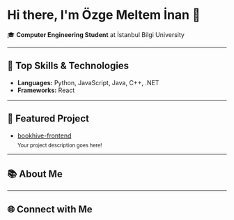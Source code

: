 # Hi there, I'm Özge Meltem İnan 👋

🎓 **Computer Engineering Student** at İstanbul Bilgi University

---

## 🚀 Top Skills & Technologies

- **Languages:** Python, JavaScript, Java, C++, .NET
- **Frameworks:** React

---

## 🌟 Featured Project

- [bookhive-frontend](https://github.com/ozgemelteminan/bookhive-frontend)  
  <sub>Your project description goes here! </sub>

---

## 📚 About Me

<!--
✍️ Write a short bio or tagline here. (e.g., Passionate about building impactful software and always eager to learn.)
-->

---

## 🌐 Connect with Me

<!--
Add your LinkedIn, Twitter, personal website, or other social links here.
Example:
- [LinkedIn](https://linkedin.com/in/yourprofile)
- [Twitter](https://twitter.com/yourhandle)
-->

